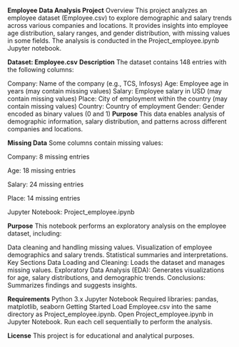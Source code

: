 **Employee Data Analysis Project**
Overview
This project analyzes an employee dataset (Employee.csv) to explore demographic and salary trends across various companies and locations. It provides insights into employee age distribution, salary ranges, and gender distribution, with missing values in some fields. The analysis is conducted in the Project_employee.ipynb Jupyter notebook.

**Dataset: Employee.csv**
**Description**
The dataset contains 148 entries with the following columns:

Company: Name of the company (e.g., TCS, Infosys)
Age: Employee age in years (may contain missing values)
Salary: Employee salary in USD (may contain missing values)
Place: City of employment within the country (may contain missing values)
Country: Country of employment
Gender: Gender encoded as binary values (0 and 1)
**Purpose**
This data enables analysis of demographic information, salary distribution, and patterns across different companies and locations.

**Missing Data**
Some columns contain missing values:

Company: 8 missing entries

Age: 18 missing entries

Salary: 24 missing entries

Place: 14 missing entries

Jupyter Notebook: Project_employee.ipynb

**Purpose**
This notebook performs an exploratory analysis on the employee dataset, including:

Data cleaning and handling missing values.
Visualization of employee demographics and salary trends.
Statistical summaries and interpretations.
Key Sections
Data Loading and Cleaning: Loads the dataset and manages missing values.
Exploratory Data Analysis (EDA): Generates visualizations for age, salary distributions, and demographic trends.
Conclusions: Summarizes findings and suggests insights.

**Requirements**
Python 3.x
Jupyter Notebook
Required libraries: pandas, matplotlib, seaborn
Getting Started
Load Employee.csv into the same directory as Project_employee.ipynb.
Open Project_employee.ipynb in Jupyter Notebook.
Run each cell sequentially to perform the analysis.

**License**
This project is for educational and analytical purposes.
